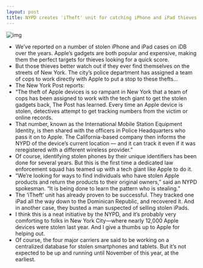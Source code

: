 ```yaml
---
layout: post
title: NYPD creates 'iTheft' unit for catching iPhone and iPad thieves
---
```

![img](http://media.idownloadblog.com/wp-content/uploads/2013/02/nypd-iphone.png)
* We’ve reported on a number of stolen iPhone and iPad cases on iDB over the years. Apple’s gadgets are both popular and expensive, making them the perfect targets for thieves looking for a quick score.
* But those thieves better watch out if they ever find themselves on the streets of New York. The city’s police department has assigned a team of cops to work directly with Apple to put a stop to these thefts…
* The New York Post reports:
* “The theft of Apple devices is so rampant in New York that a team of cops has been assigned to work with the tech giant to get the stolen gadgets back, The Post has learned. Every time an Apple device is stolen, detectives attempt to get tracking numbers from the victim or online records.
* That number, known as the International Mobile Station Equipment Identity, is then shared with the officers in Police Headquarters who pass it on to Apple. The California-based company then informs the NYPD of the device’s current location — and it can track it even if it was reregistered with a different wireless provider.”
* Of course, identifying stolen phones by their unique identifiers has been done for several years. But this is the first time a dedicated law enforcement squad has teamed up with a tech giant like Apple to do it.
* “We’re looking for ways to find individuals who have stolen Apple products and return the products to their original owners,” said an NYPD spokesman. “It is being done to learn the pattern who is stealing.”
* The ‘iTheft’ unit has already proven to be successful. They tracked one iPad all the way down to the Dominican Republic, and recovered it. And in another case, they busted a man suspected of selling stolen iPads.
* I think this is a neat initiative by the NYPD, and it’s probably very comforting to folks in New York City—where nearly 12,000 Apple devices were stolen last year. And I give a thumbs up to Apple for helping out.
* Of course, the four major carriers are said to be working on a centralized database for stolen smartphones and tablets. But it’s not expected to be up and running until November of this year, at the earliest.

